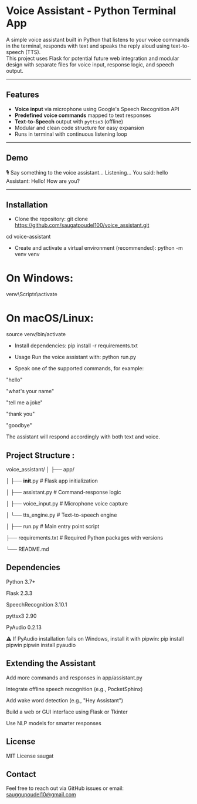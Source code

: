 # Voice Assistant - Python Terminal App

A simple voice assistant built in Python that listens to your voice commands in the terminal, responds with text and speaks the reply aloud using text-to-speech (TTS).  
This project uses Flask for potential future web integration and modular design with separate files for voice input, response logic, and speech output.

---

## Features

- **Voice input** via microphone using Google's Speech Recognition API
- **Predefined voice commands** mapped to text responses
- **Text-to-Speech** output with `pyttsx3` (offline)
- Modular and clean code structure for easy expansion
- Runs in terminal with continuous listening loop

---

## Demo


🎙️ Say something to the voice assistant...
Listening...
You said: hello
Assistant: Hello! How are you?


---
## Installation
- Clone the repository:
git clone https://github.com/saugatpoudel100/voice_assistant.git

cd voice-assistant


- Create and activate a virtual environment (recommended):
python -m venv venv
# On Windows:
venv\Scripts\activate
# On macOS/Linux:
source venv/bin/activate


- Install dependencies:
pip install -r requirements.txt


- Usage
Run the voice assistant with:
python run.py

- Speak one of the supported commands, for example:

"hello"

"what's your name"

"tell me a joke"

"thank you"

"goodbye"

The assistant will respond accordingly with both text and voice.

## Project Structure :

voice_assistant/
│
├── app/

│   ├── __init__.py          # Flask app initialization

│   ├── assistant.py         # Command-response logic

│   ├── voice_input.py       # Microphone voice capture

│   └── tts_engine.py        # Text-to-speech engine

│
├── run.py                   # Main entry point script

├── requirements.txt         # Required Python packages with versions

└── README.md    


## Dependencies
Python 3.7+

Flask 2.3.3

SpeechRecognition 3.10.1

pyttsx3 2.90

PyAudio 0.2.13

⚠️ If PyAudio installation fails on Windows, install it with pipwin:
pip install pipwin
pipwin install pyaudio


## Extending the Assistant
Add more commands and responses in app/assistant.py

Integrate offline speech recognition (e.g., PocketSphinx)

Add wake word detection (e.g., "Hey Assistant")

Build a web or GUI interface using Flask or Tkinter

Use NLP models for smarter responses

## License
MIT License saugat

## Contact
Feel free to reach out via GitHub issues or email: sauggupoudel10@gmail.com










